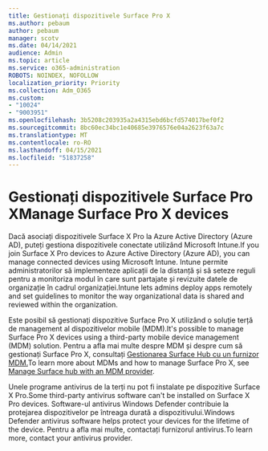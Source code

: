 ```yaml
---
title: Gestionați dispozitivele Surface Pro X
ms.author: pebaum
author: pebaum
manager: scotv
ms.date: 04/14/2021
audience: Admin
ms.topic: article
ms.service: o365-administration
ROBOTS: NOINDEX, NOFOLLOW
localization_priority: Priority
ms.collection: Adm_O365
ms.custom:
- "10024"
- "9003951"
ms.openlocfilehash: 3b5208c203935a2a4315ebd6bcfd574017bef0f2
ms.sourcegitcommit: 8bc60ec34bc1e40685e3976576e04a2623f63a7c
ms.translationtype: MT
ms.contentlocale: ro-RO
ms.lasthandoff: 04/15/2021
ms.locfileid: "51837258"
---
```

# <a name="manage-surface-pro-x-devices"></a><span data-ttu-id="a31e8-102">Gestionați dispozitivele Surface Pro X</span><span class="sxs-lookup"><span data-stu-id="a31e8-102">Manage Surface Pro X devices</span></span>

<span data-ttu-id="a31e8-103">Dacă asociați dispozitivele Surface X Pro la Azure Active Directory (Azure AD), puteți gestiona dispozitivele conectate utilizând Microsoft Intune.</span><span class="sxs-lookup"><span data-stu-id="a31e8-103">If you join Surface X Pro devices to Azure Active Directory (Azure AD), you can manage connected devices using Microsoft Intune.</span></span> <span data-ttu-id="a31e8-104">Intune permite administratorilor să implementeze aplicații de la distanță și să seteze reguli pentru a monitoriza modul în care sunt partajate și revizuite datele de organizație în cadrul organizației.</span><span class="sxs-lookup"><span data-stu-id="a31e8-104">Intune lets admins deploy apps remotely and set guidelines to monitor the way organizational data is shared and reviewed within the organization.</span></span>

<span data-ttu-id="a31e8-105">Este posibil să gestionați dispozitive Surface Pro X utilizând o soluție terță de management al dispozitivelor mobile (MDM).</span><span class="sxs-lookup"><span data-stu-id="a31e8-105">It's possible to manage Surface Pro X devices using a third-party mobile device management (MDM) solution.</span></span> <span data-ttu-id="a31e8-106">Pentru a afla mai multe despre MDM și despre cum să gestionați Surface Pro X, consultați [Gestionarea Surface Hub cu un furnizor MDM.](https://docs.microsoft.com/surface-hub/manage-settings-with-mdm-for-surface-hub)</span><span class="sxs-lookup"><span data-stu-id="a31e8-106">To learn more about MDMs and how to manage Surface Pro X, see [Manage Surface hub with an MDM provider](https://docs.microsoft.com/surface-hub/manage-settings-with-mdm-for-surface-hub).</span></span>

<span data-ttu-id="a31e8-107">Unele programe antivirus de la terți nu pot fi instalate pe dispozitive Surface X Pro.</span><span class="sxs-lookup"><span data-stu-id="a31e8-107">Some third-party antivirus software can't be installed on Surface X Pro devices.</span></span> <span data-ttu-id="a31e8-108">Software-ul antivirus Windows Defender contribuie la protejarea dispozitivelor pe întreaga durată a dispozitivului.</span><span class="sxs-lookup"><span data-stu-id="a31e8-108">Windows Defender antivirus software helps protect your devices for the lifetime of the device.</span></span> <span data-ttu-id="a31e8-109">Pentru a afla mai multe, contactați furnizorul antivirus.</span><span class="sxs-lookup"><span data-stu-id="a31e8-109">To learn more, contact your antivirus provider.</span></span>

